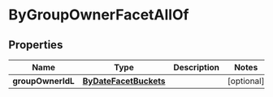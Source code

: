 

# ByGroupOwnerFacetAllOf

## Properties

Name | Type | Description | Notes
------------ | ------------- | ------------- | -------------
**groupOwnerIdL** | [**ByDateFacetBuckets**](ByDateFacetBuckets.md) |  |  [optional]



